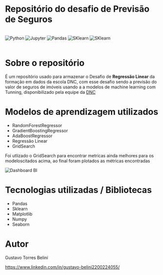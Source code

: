 # Repositório do desafio de Previsão de Seguros

<div style= 'display: inline_block'><br/>
    <img alt='Python' src='https://img.shields.io/badge/python-3670A0?style=for-the-badge&logo=python&logoColor=ffdd54'>
    <img alt='Jupyter' src='https://img.shields.io/badge/jupyter-%23FA0F00.svg?style=for-the-badge&logo=jupyter&logoColor=white'>
    <img alt='Pandas' src='https://img.shields.io/badge/pandas-%23150458.svg?style=for-the-badge&logo=pandas&logoColor=white'>
    <img alt='SKlearn' src='https://img.shields.io/badge/scikit--learn-%23F7931E.svg?style=for-the-badge&logo=scikit-learn&logoColor=white'>
    <img alt='SKlearn' src='https://img.shields.io/badge/Matplotlib-%23ffffff.svg?style=for-the-badge&logo=Matplotlib&logoColor=black'>
</div><br>



# Sobre o repositório

É um repositório usado para armazenar o Desafio de  **Regressão Linear** da formação em dados da escola DNC, com esse desafio sendo a previsão do valor de seguros de imóveis usando a a modelos de machine learning com Tunning, disponibilizado pela equipe da [DNC](https://www.escoladnc.com.br/ "Site da DNC")

# Modelos de aprendizagem utilizados
- RandomForestRegressor
- GradientBoostingRegressor
- AdaBoostRegressor
- Regressão Linear
- GridSearch

Foi utlizado o GridSearch para encontrar metricas ainda melhores para os modeloscitados acima, ao final foram plotados as métricas encontradas

![Dashboard BI](https://github.com/GTBelini22/DashBoard_Producao_PowerBI-/blob/main/assets/Dashboard%20Producao.png)

# Tecnologias utilizadas / Bibliotecas
- Pandas
- Sklearn
- Matplotlib
- Numpy
- Seaborn


# Autor

Gustavo Torres Belini

https://www.linkedin.com/in/gustavo-belini2200224055/
